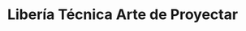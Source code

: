 ---
title: "Libería Técnica Arte de Proyectar"
url: /sevilla/liberia-tecnica-arte-de-proyectar/
shop: Bücher
---